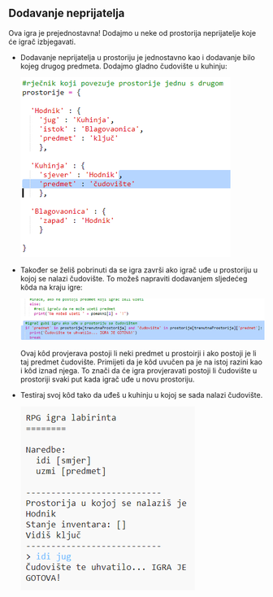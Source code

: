## Dodavanje neprijatelja

Ova igra je prejednostavna! Dodajmo u neke od prostorija neprijatelje koje će igrač izbjegavati.

+ Dodavanje neprijatelja u prostoriju je jednostavno kao i dodavanje bilo kojeg drugog predmeta. Dodajmo gladno čudovište u kuhinju:
    
    ![screenshot](images/rpg-monster-dict.png)

+ Također se želiš pobrinuti da se igra završi ako igrač uđe u prostoriju u kojoj se nalazi čudovište. To možeš napraviti dodavanjem sljedećeg kôda na kraju igre:
    
    ![screenshot](images/rpg-monster-code.png)
    
    Ovaj kôd provjerava postoji li neki predmet u prostoirji i ako postoji je li taj predmet čudovište. Primijeti da je kôd uvučen pa je na istoj razini kao i kôd iznad njega. To znači da će igra provjeravati postoji li čudovište u prostoriji svaki put kada igrač uđe u novu prostoriju.

+ Testiraj svoj kôd tako da uđeš u kuhinju u kojoj se sada nalazi čudovište.
    
    ![screenshot](images/rpg-monster-test.png)